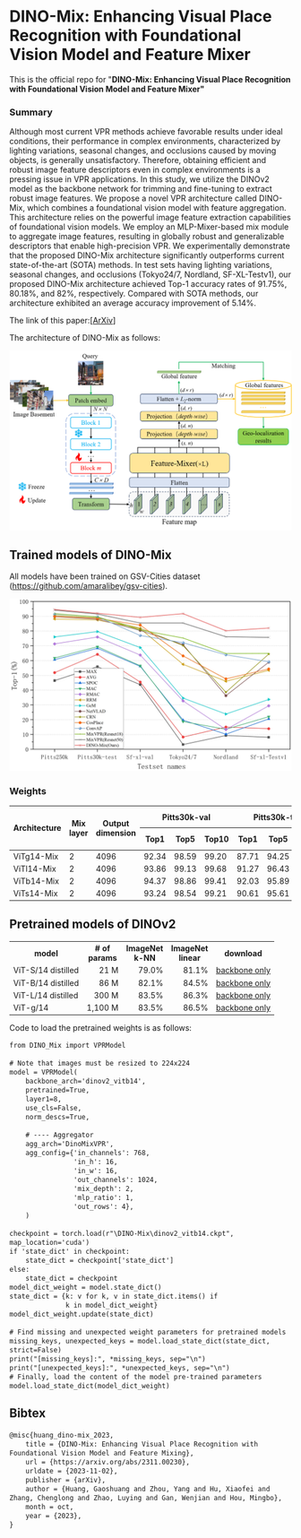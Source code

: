 # DINO-Mix: Enhancing Visual Place Recognition with Foundational Vision Model and Feature Mixer

This is the official repo for "**DINO-Mix: Enhancing Visual Place Recognition with Foundational Vision Model and Feature Mixer"**

### Summary

 Although most current VPR methods achieve favorable results under ideal conditions, their performance in complex environments, characterized by lighting variations, seasonal changes, and occlusions caused by moving objects, is generally unsatisfactory. Therefore, obtaining efficient and robust image feature descriptors even in complex environments is a pressing issue in VPR applications. In this study, we utilize the DINOv2 model as the backbone network for trimming and fine-tuning to extract robust image features. We propose a novel VPR architecture called DINO-Mix, which combines a foundational vision model with feature aggregation. This architecture relies on the powerful image feature extraction capabilities of foundational vision models. We employ an MLP-Mixer-based mix module to aggregate image features, resulting in globally robust and generalizable descriptors that enable high-precision VPR. We experimentally demonstrate that the proposed DINO-Mix architecture significantly outperforms current state-of-the-art (SOTA) methods. In test sets having lighting variations, seasonal changes, and occlusions (Tokyo24/7, Nordland, SF-XL-Testv1), our proposed DINO-Mix architecture achieved Top-1 accuracy rates of 91.75%, 80.18%, and 82%, respectively. Compared with SOTA methods, our architecture exhibited an average accuracy improvement of 5.14%.


The link of this paper:[[ArXiv](https://arxiv.org/abs/2311.00230)]

The architecture of DINO-Mix as follows:

<img src="image/readme/architecture.png" width="700px">

## Trained models of DINO-Mix

All models have been trained on GSV-Cities dataset (https://github.com/amaralibey/gsv-cities).

<img src="image/readme/DINO-Mix to other methods.png" width="750px">

### Weights

<table>
<thead>
  <tr>
    <th rowspan="2">Architecture</th>
    <th rowspan="2">Mix layer</th>
    <th rowspan="2">Output<br>dimension</th>
    <th colspan="3">Pitts30k-val</th>
    <th colspan="3">Pitts30k-test</th>
    <th rowspan="3">Size</th>
    <th rowspan="2">Baidu Netdisk Password：DVPR<br></th>
  </tr>
  <tr>
    <th>Top1</th>
    <th>Top5</th>
    <th>Top10</th>
    <th>Top1</th>
    <th>Top5</th>
    <th>Top10</th>
  </tr>
</thead>
<tbody>
  <tr>
    <td>ViTg14-Mix</td>
    <td>2</td>
    <td>4096</td>
    <td>92.34</td>
    <td>98.59</td>
    <td>99.20</td>
    <td>87.71</td>
    <td>94.25</td>
    <td>96.11</td>
    <td>96.11</td>
    <td><a href="https://pan.baidu.com/s/1I9PFuHw6FW7rPeV0vkR_0A">LINK</a></td>
  </tr>
  <tr>
    <td>ViTl14-Mix</td>
    <td>2</td>
    <td>4096</td>
    <td>93.86</td>
    <td>99.13</td>
    <td>99.68</td>
    <td>91.27</td>
    <td>96.43</td>
    <td>97.62</td>
    <td>1.1G</td>
    <td><a href="https://pan.baidu.com/s/1G7Kah4ThLZct2tg_x9Mr-A">LINK</a></td>
  </tr>
  <tr>
    <td>ViTb14-Mix</td>
    <td>2</td>
    <td>4096</td>
    <td>94.37</td>
    <td>98.86</td>
    <td>99.41</td>
    <td>92.03</td>
    <td>95.89</td>
    <td>97.17</td>
    <td>334.4M</td>
    <td><a href="https://pan.baidu.com/s/1KS0R4_yneM5eEk3MozkfoQ">LINK</a></td>
  </tr>
  <tr>
    <td>ViTs14-Mix</td>
    <td>2</td>
    <td>4096</td>
    <td>93.24</td>
    <td>98.54</td>
    <td>99.21</td>
    <td>90.61</td>
    <td>95.61</td>
    <td>97.01</td>
    <td>86.7M</td>
    <td><a href="https://pan.baidu.com/s/1GRMb3qQWXIQo8sECl5dJvw">LINK</a></td>
  </tr>
</tbody>
</table>

## Pretrained models of DINOv2

<table style="margin: auto">
  <tr>
    <th>model</th>
    <th># of<br />params</th>
    <th>ImageNet<br />k-NN</th>
    <th>ImageNet<br />linear</th>
    <th>download</th>
  </tr>
  <tr>
    <td>ViT-S/14 distilled</td>
    <td align="right">21 M</td>
    <td align="right">79.0%</td>
    <td align="right">81.1%</td>
    <td><a href="https://dl.fbaipublicfiles.com/dinov2/dinov2_vits14/dinov2_vits14_pretrain.pth">backbone only</a></td>
  </tr>
  <tr>
    <td>ViT-B/14 distilled</td>
    <td align="right">86 M</td>
    <td align="right">82.1%</td>
    <td align="right">84.5%</td>
    <td><a href="https://dl.fbaipublicfiles.com/dinov2/dinov2_vitb14/dinov2_vitb14_pretrain.pth">backbone only</a></td>
  </tr>
  <tr>
    <td>ViT-L/14 distilled</td>
    <td align="right">300 M</td>
    <td align="right">83.5%</td>
    <td align="right">86.3%</td>
    <td><a href="https://dl.fbaipublicfiles.com/dinov2/dinov2_vitl14/dinov2_vitl14_pretrain.pth">backbone only</a></td>
  </tr>
  <tr>
    <td>ViT-g/14</td>
    <td align="right">1,100 M</td>
    <td align="right">83.5%</td>
    <td align="right">86.5%</td>
    <td><a href="https://dl.fbaipublicfiles.com/dinov2/dinov2_vitg14/dinov2_vitg14_pretrain.pth">backbone only</a></td>
  </tr>
</table>


Code to load the pretrained weights is as follows:

```
from DINO_Mix import VPRModel

# Note that images must be resized to 224x224
model = VPRModel(
    backbone_arch='dinov2_vitb14',
    pretrained=True,
    layer1=8,
    use_cls=False,
    norm_descs=True,

    # ---- Aggregator
    agg_arch='DinoMixVPR',
    agg_config={'in_channels': 768,
                'in_h': 16,
                'in_w': 16,
                'out_channels': 1024,
                'mix_depth': 2,
                'mlp_ratio': 1,
                'out_rows': 4},
    )

checkpoint = torch.load(r"\DINO-Mix\dinov2_vitb14.ckpt", map_location='cuda')
if 'state_dict' in checkpoint:
    state_dict = checkpoint['state_dict']
else:
    state_dict = checkpoint
model_dict_weight = model.state_dict()
state_dict = {k: v for k, v in state_dict.items() if
              k in model_dict_weight}
model_dict_weight.update(state_dict)

# Find missing and unexpected weight parameters for pretrained models
missing_keys, unexpected_keys = model.load_state_dict(state_dict, strict=False)
print("[missing_keys]:", *missing_keys, sep="\n")
print("[unexpected_keys]:", *unexpected_keys, sep="\n")
# Finally, load the content of the model pre-trained parameters
model.load_state_dict(model_dict_weight)
```

## Bibtex

```
@misc{huang_dino-mix_2023,
	title = {DINO-Mix: Enhancing Visual Place Recognition with Foundational Vision Model and Feature Mixing},
	url = {https://arxiv.org/abs/2311.00230},
	urldate = {2023-11-02},
	publisher = {arXiv},
	author = {Huang, Gaoshuang and Zhou, Yang and Hu, Xiaofei and Zhang, Chenglong and Zhao, Luying and Gan, Wenjian and Hou, Mingbo},
	month = oct,
	year = {2023},
}
```
